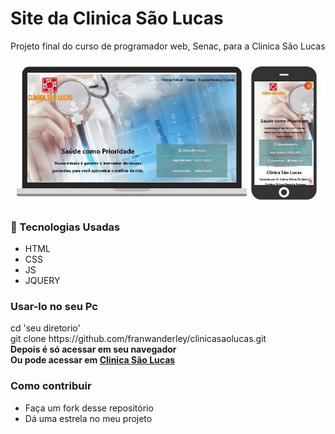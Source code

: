 <h1>Site da Clinica São Lucas</h1>
<p>Projeto final do curso de programador web, Senac, para a Clinica São Lucas</p>
<img src="https://github.com/franwanderley/clinicasaolucas/blob/master/img/clinicasaolucas.jpg" alt="Print do site,desktop e mobile">
<h3>
    <g-emoji class="g-emoji" alias="rocket" fallback-src="https://github.githubassets.com/images/icons/emoji/unicode/1f680.png">🚀</g-emoji>
    Tecnologias Usadas
</h3>
<ul>
    <li>HTML</li>
    <li>CSS</li>
    <li>JS</li>
    <li>JQUERY</li>
</ul>

<h3>Usar-lo no seu Pc</h3>
cd 'seu diretorio'<br/>
git clone https://github.com/franwanderley/clinicasaolucas.git <br/>
<strong>Depois é só acessar em seu navegador</strong><br/>
<strong>Ou pode acessar em <a href="www.clinicassobral.ga/saolucas.html">Clinica São Lucas</a></strong><br/>

<h3>Como contribuir</h3>
<ul>
    <li>Faça um fork desse repositório</li>
    <li>Dá uma estrela no meu projeto</li>
</ul>
